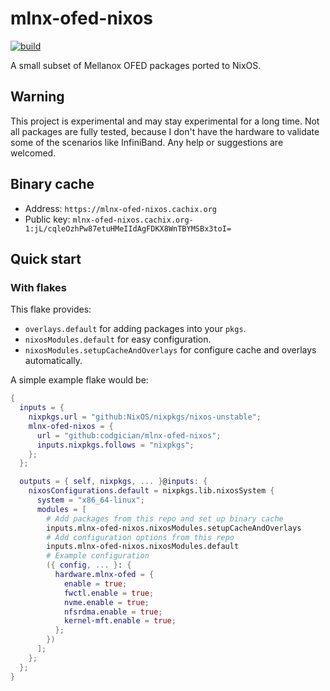 # mlnx-ofed-nixos

[![build](https://github.com/codgician/mlnx-ofed-nixos/actions/workflows/build.yml/badge.svg)](https://github.com/codgician/mlnx-ofed-nixos/actions/workflows/build.yml)

A small subset of Mellanox OFED packages ported to NixOS.

## Warning

This project is experimental and may stay experimental for a long time. Not all packages are fully tested, because I don't have the hardware to validate some of the scenarios like InfiniBand. Any help or suggestions are welcomed.

## Binary cache

- Address: `https://mlnx-ofed-nixos.cachix.org`
- Public key: `mlnx-ofed-nixos.cachix.org-1:jL/cqleOzhPw87etuHMeIIdAgFDKX8WnTBYMSBx3toI=`

## Quick start

### With flakes

This flake provides:

- `overlays.default` for adding packages into your `pkgs`.
- `nixosModules.default` for easy configuration.
- `nixosModules.setupCacheAndOverlays` for configure cache and overlays automatically.

A simple example flake would be:

```nix
{
  inputs = {
    nixpkgs.url = "github:NixOS/nixpkgs/nixos-unstable";
    mlnx-ofed-nixos = {
      url = "github:codgician/mlnx-ofed-nixos";
      inputs.nixpkgs.follows = "nixpkgs";
    };
  };

  outputs = { self, nixpkgs, ... }@inputs: {
    nixosConfigurations.default = nixpkgs.lib.nixosSystem {
      system = "x86_64-linux";
      modules = [
        # Add packages from this repo and set up binary cache
        inputs.mlnx-ofed-nixos.nixosModules.setupCacheAndOverlays
        # Add configuration options from this repo
        inputs.mlnx-ofed-nixos.nixosModules.default
        # Example configuration
        ({ config, ... }: {
          hardware.mlnx-ofed = {
            enable = true;
            fwctl.enable = true;    
            nvme.enable = true;
            nfsrdma.enable = true;
            kernel-mft.enable = true;
          };
        })
      ];
    };
  };
}
```
